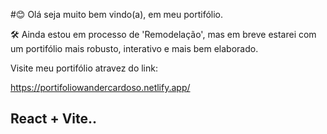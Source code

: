 #😊 Olá seja muito bem vindo(a), em meu portifólio.

🛠️ Ainda estou em processo de 'Remodelação', mas em breve estarei com um portifólio mais robusto, interativo e mais bem elaborado.

Visite meu portifólio atravez do link:

https://portifoliowandercardoso.netlify.app/

## React + Vite..